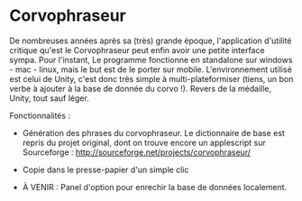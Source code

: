 # Corvophraseur

De nombreuses années après sa (très) grande époque, l'application d'utilité critique qu'est le Corvophraseur peut enfin avoir une petite interface sympa.
Pour l'instant, Le programme fonctionne en standalone sur windows - mac - linux, mais le but est de le porter sur mobile. L'environnement utilisé est celui de Unity, c'est donc très simple à multi-plateformiser (tiens, un bon verbe à ajouter à la base de donnée du corvo !).
Revers de la médaille, Unity, tout sauf léger.

Fonctionnalités :
 - Génération des phrases du corvophraseur. Le dictionnaire de base est repris du projet original, dont on trouve encore un applescript sur Sourceforge :
 http://sourceforge.net/projects/corvophraseur/
 
 - Copie dans le presse-papier d'un simple clic
 
 - À VENIR : Panel d'option pour enrechir la base de données localement.
